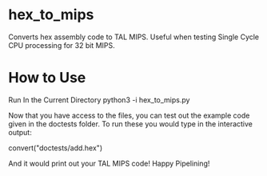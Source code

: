 # hex_to_mips

Converts hex assembly code to TAL MIPS. Useful when testing Single Cycle CPU processing for 32 bit MIPS. 

# How to Use

Run In the Current Directory
  python3 -i hex_to_mips.py
  
Now that you have access to the files, you can test out the example code given in the doctests folder. To run these you would type in the interactive output:

  convert("doctests/add.hex")
  
And it would print out your TAL MIPS code! Happy Pipelining! 
